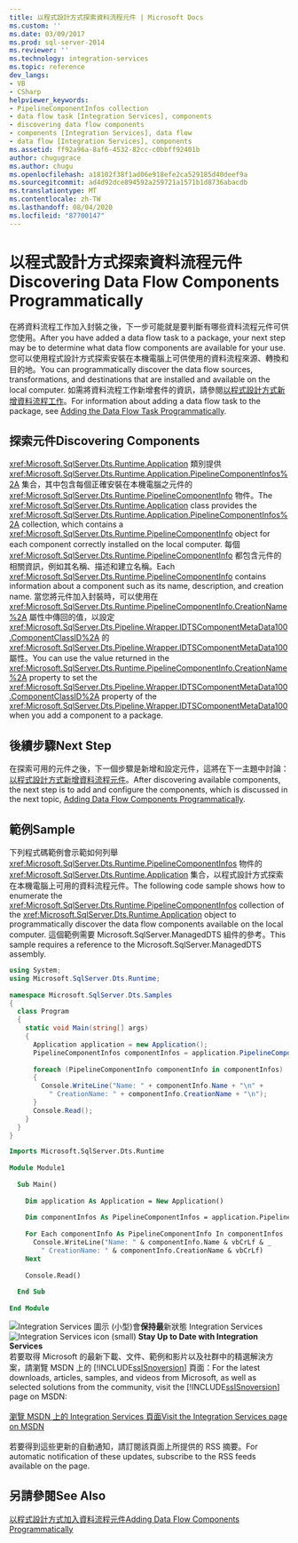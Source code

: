 ```yaml
---
title: 以程式設計方式探索資料流程元件 | Microsoft Docs
ms.custom: ''
ms.date: 03/09/2017
ms.prod: sql-server-2014
ms.reviewer: ''
ms.technology: integration-services
ms.topic: reference
dev_langs:
- VB
- CSharp
helpviewer_keywords:
- PipelineComponentInfos collection
- data flow task [Integration Services], components
- discovering data flow components
- components [Integration Services], data flow
- data flow [Integration Services], components
ms.assetid: ff92a96a-8af6-4532-82cc-c0bbff92401b
author: chugugrace
ms.author: chugu
ms.openlocfilehash: a18102f38f1ad06e918efe2ca529185d40deef9a
ms.sourcegitcommit: ad4d92dce894592a259721a1571b1d8736abacdb
ms.translationtype: MT
ms.contentlocale: zh-TW
ms.lasthandoff: 08/04/2020
ms.locfileid: "87700147"
---
```

# <a name="discovering-data-flow-components-programmatically"></a><span data-ttu-id="b918c-102">以程式設計方式探索資料流程元件</span><span class="sxs-lookup"><span data-stu-id="b918c-102">Discovering Data Flow Components Programmatically</span></span>
  <span data-ttu-id="b918c-103">在將資料流程工作加入封裝之後，下一步可能就是要判斷有哪些資料流程元件可供您使用。</span><span class="sxs-lookup"><span data-stu-id="b918c-103">After you have added a data flow task to a package, your next step may be to determine what data flow components are available for your use.</span></span> <span data-ttu-id="b918c-104">您可以使用程式設計方式探索安裝在本機電腦上可供使用的資料流程來源、轉換和目的地。</span><span class="sxs-lookup"><span data-stu-id="b918c-104">You can programmatically discover the data flow sources, transformations, and destinations that are installed and available on the local computer.</span></span> <span data-ttu-id="b918c-105">如需將資料流程工作新增套件的資訊，請參閱[以程式設計方式新增資料流程工作](../building-packages-programmatically/adding-the-data-flow-task-programmatically.md)。</span><span class="sxs-lookup"><span data-stu-id="b918c-105">For information about adding a data flow task to the package, see [Adding the Data Flow Task Programmatically](../building-packages-programmatically/adding-the-data-flow-task-programmatically.md).</span></span>  
  
## <a name="discovering-components"></a><span data-ttu-id="b918c-106">探索元件</span><span class="sxs-lookup"><span data-stu-id="b918c-106">Discovering Components</span></span>  
 <span data-ttu-id="b918c-107"><xref:Microsoft.SqlServer.Dts.Runtime.Application> 類別提供 <xref:Microsoft.SqlServer.Dts.Runtime.Application.PipelineComponentInfos%2A> 集合，其中包含每個正確安裝在本機電腦之元件的 <xref:Microsoft.SqlServer.Dts.Runtime.PipelineComponentInfo> 物件。</span><span class="sxs-lookup"><span data-stu-id="b918c-107">The <xref:Microsoft.SqlServer.Dts.Runtime.Application> class provides the <xref:Microsoft.SqlServer.Dts.Runtime.Application.PipelineComponentInfos%2A> collection, which contains a <xref:Microsoft.SqlServer.Dts.Runtime.PipelineComponentInfo> object for each component correctly installed on the local computer.</span></span> <span data-ttu-id="b918c-108">每個 <xref:Microsoft.SqlServer.Dts.Runtime.PipelineComponentInfo> 都包含元件的相關資訊，例如其名稱、描述和建立名稱。</span><span class="sxs-lookup"><span data-stu-id="b918c-108">Each <xref:Microsoft.SqlServer.Dts.Runtime.PipelineComponentInfo> contains information about a component such as its name, description, and creation name.</span></span> <span data-ttu-id="b918c-109">當您將元件加入封裝時，可以使用在 <xref:Microsoft.SqlServer.Dts.Runtime.PipelineComponentInfo.CreationName%2A> 屬性中傳回的值，以設定 <xref:Microsoft.SqlServer.Dts.Pipeline.Wrapper.IDTSComponentMetaData100.ComponentClassID%2A> 的 <xref:Microsoft.SqlServer.Dts.Pipeline.Wrapper.IDTSComponentMetaData100> 屬性。</span><span class="sxs-lookup"><span data-stu-id="b918c-109">You can use the value returned in the <xref:Microsoft.SqlServer.Dts.Runtime.PipelineComponentInfo.CreationName%2A> property to set the <xref:Microsoft.SqlServer.Dts.Pipeline.Wrapper.IDTSComponentMetaData100.ComponentClassID%2A> property of the <xref:Microsoft.SqlServer.Dts.Pipeline.Wrapper.IDTSComponentMetaData100> when you add a component to a package.</span></span>  
  
## <a name="next-step"></a><span data-ttu-id="b918c-110">後續步驟</span><span class="sxs-lookup"><span data-stu-id="b918c-110">Next Step</span></span>  
 <span data-ttu-id="b918c-111">在探索可用的元件之後，下一個步驟是新增和設定元件，這將在下一主題中討論：[以程式設計方式新增資料流程元件](../building-packages-programmatically/adding-data-flow-components-programmatically.md)。</span><span class="sxs-lookup"><span data-stu-id="b918c-111">After discovering available components, the next step is to add and configure the components, which is discussed in the next topic, [Adding Data Flow Components Programmatically](../building-packages-programmatically/adding-data-flow-components-programmatically.md).</span></span>  
  
## <a name="sample"></a><span data-ttu-id="b918c-112">範例</span><span class="sxs-lookup"><span data-stu-id="b918c-112">Sample</span></span>  
 <span data-ttu-id="b918c-113">下列程式碼範例會示範如何列舉 <xref:Microsoft.SqlServer.Dts.Runtime.PipelineComponentInfos> 物件的 <xref:Microsoft.SqlServer.Dts.Runtime.Application> 集合，以程式設計方式探索在本機電腦上可用的資料流程元件。</span><span class="sxs-lookup"><span data-stu-id="b918c-113">The following code sample shows how to enumerate the <xref:Microsoft.SqlServer.Dts.Runtime.PipelineComponentInfos> collection of the <xref:Microsoft.SqlServer.Dts.Runtime.Application> object to programmatically discover the data flow components available on the local computer.</span></span> <span data-ttu-id="b918c-114">這個範例需要 Microsoft.SqlServer.ManagedDTS 組件的參考。</span><span class="sxs-lookup"><span data-stu-id="b918c-114">This sample requires a reference to the Microsoft.SqlServer.ManagedDTS assembly.</span></span>  
  
```csharp  
using System;  
using Microsoft.SqlServer.Dts.Runtime;  
  
namespace Microsoft.SqlServer.Dts.Samples  
{  
  class Program  
  {  
    static void Main(string[] args)  
    {  
      Application application = new Application();  
      PipelineComponentInfos componentInfos = application.PipelineComponentInfos;  
  
      foreach (PipelineComponentInfo componentInfo in componentInfos)  
      {  
        Console.WriteLine("Name: " + componentInfo.Name + "\n" +  
          " CreationName: " + componentInfo.CreationName + "\n");  
      }  
      Console.Read();  
    }  
  }  
}  
```  
  
```vb  
Imports Microsoft.SqlServer.Dts.Runtime  
  
Module Module1  
  
  Sub Main()  
  
    Dim application As Application = New Application()  
  
    Dim componentInfos As PipelineComponentInfos = application.PipelineComponentInfos  
  
    For Each componentInfo As PipelineComponentInfo In componentInfos  
      Console.WriteLine("Name: " & componentInfo.Name & vbCrLf & _  
        " CreationName: " & componentInfo.CreationName & vbCrLf)  
    Next  
  
    Console.Read()  
  
  End Sub  
  
End Module  
```  
  
<span data-ttu-id="b918c-115">![Integration Services 圖示 (小型) ](../media/dts-16.gif "Integration Services 圖示 (小)")會**保持最**新狀態 Integration Services  </span><span class="sxs-lookup"><span data-stu-id="b918c-115">![Integration Services icon (small)](../media/dts-16.gif "Integration Services icon (small)")  **Stay Up to Date with Integration Services**</span></span><br /> <span data-ttu-id="b918c-116">若要取得 Microsoft 的最新下載、文件、範例和影片以及社群中的精選解決方案，請瀏覽 MSDN 上的 [!INCLUDE[ssISnoversion](../../includes/ssisnoversion-md.md)] 頁面：</span><span class="sxs-lookup"><span data-stu-id="b918c-116">For the latest downloads, articles, samples, and videos from Microsoft, as well as selected solutions from the community, visit the [!INCLUDE[ssISnoversion](../../includes/ssisnoversion-md.md)] page on MSDN:</span></span><br /><br /> [<span data-ttu-id="b918c-117">瀏覽 MSDN 上的 Integration Services 頁面</span><span class="sxs-lookup"><span data-stu-id="b918c-117">Visit the Integration Services page on MSDN</span></span>](https://go.microsoft.com/fwlink/?LinkId=136655)<br /><br /> <span data-ttu-id="b918c-118">若要得到這些更新的自動通知，請訂閱該頁面上所提供的 RSS 摘要。</span><span class="sxs-lookup"><span data-stu-id="b918c-118">For automatic notification of these updates, subscribe to the RSS feeds available on the page.</span></span>  
  
## <a name="see-also"></a><span data-ttu-id="b918c-119">另請參閱</span><span class="sxs-lookup"><span data-stu-id="b918c-119">See Also</span></span>  
 [<span data-ttu-id="b918c-120">以程式設計方式加入資料流程元件</span><span class="sxs-lookup"><span data-stu-id="b918c-120">Adding Data Flow Components Programmatically</span></span>](../building-packages-programmatically/adding-data-flow-components-programmatically.md)  
  
  
